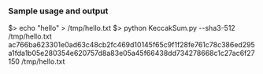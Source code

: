 ### Sample usage and output

$> echo "hello" > /tmp/hello.txt
$> python KeccakSum.py --sha3-512 /tmp/hello.txt
ac766ba623301e0ad63c48cb2fc469d10145f65c9f1f28fe761c78c386ed295a1fda1b05e280354e620757d8a83e05a45f66438dd734278668c1c27ac6f27150  /tmp/hello.txt
